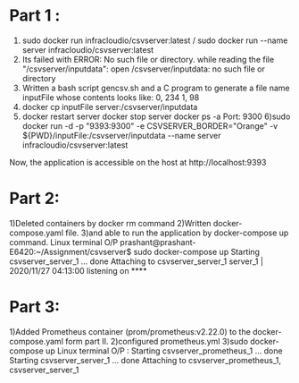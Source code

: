 # Part 1 :

  1) sudo docker run infracloudio/csvserver:latest   /  sudo docker run --name server infracloudio/csvserver:latest
  2) Its failed with ERROR: No such file or directory.
     while reading the file "/csvserver/inputdata": open /csvserver/inputdata: no such file or directory
  3) Written a bash script gencsv.sh and a C program to generate a file name inputFile whose contents looks like:
     0, 234
     1, 98
  4) docker cp inputFile server:/csvserver/inputdata
  5) docker restart server
  	 docker stop server
  	 docker ps -a
  	 Port: 9300
  6)sudo docker run -d -p "9393:9300" -e CSVSERVER_BORDER="Orange" -v ${PWD}/inputFile:/csvserver/inputdata --name server infracloudio/csvserver:latest

  Now, the application is accessible on the host at http://localhost:9393

    
# Part 2:

  1)Deleted containers by docker rm command
  2)Written docker-compose.yaml file.
  3)and able to run the application by docker-compose up command.
   Linux terminal O/P
   prashant@prashant-E6420:~/Assignment/csvserver$ sudo docker-compose up
   Starting csvserver_server_1 ... done
   Attaching to csvserver_server_1
   server_1  | 2020/11/27 04:13:00 listening on ****


# Part 3:
  1)Added Prometheus container (prom/prometheus:v2.22.0) to the docker-compose.yaml form part II.
  2)configured prometheus.yml
  3)sudo docker-compose up
   Linux terminal O/P :
   Starting csvserver_prometheus_1 ... done
   Starting csvserver_server_1     ... done
   Attaching to csvserver_prometheus_1, csvserver_server_1
   

